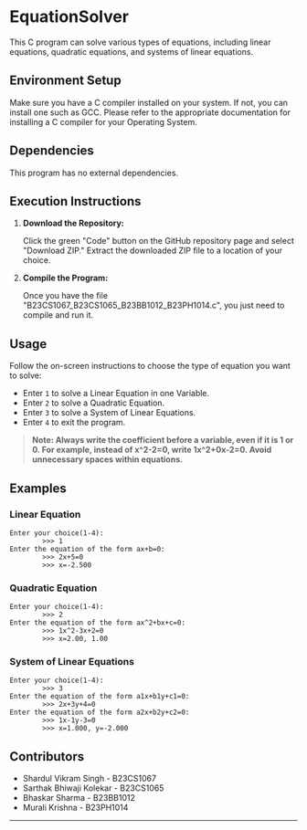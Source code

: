 # EquationSolver
This C program can solve various types of equations, including linear equations, quadratic equations, and systems of linear equations.

## Environment Setup

Make sure you have a C compiler installed on your system. If not, you can install one such as GCC.
Please refer to the appropriate documentation for installing a C compiler for your Operating System.

## Dependencies

This program has no external dependencies.

## Execution Instructions

1. **Download the Repository:**

    Click the green "Code" button on the GitHub repository page and select "Download ZIP." Extract the downloaded ZIP file to a location of your choice.

2. **Compile the Program:**

    Once you have the file "B23CS1067_B23CS1065_B23BB1012_B23PH1014.c", you just need to compile and run it.

## Usage

Follow the on-screen instructions to choose the type of equation you want to solve:

- Enter `1` to solve a Linear Equation in one Variable.
- Enter `2` to solve a Quadratic Equation.
- Enter `3` to solve a System of Linear Equations.
- Enter `4` to exit the program.

>**Note: Always write the coefficient before a variable, even if it is 1 or 0. For example, instead of x^2-2=0, write 1x^2+0x-2=0. Avoid unnecessary spaces within equations.**

## Examples

### Linear Equation

```
Enter your choice(1-4):
        >>> 1
Enter the equation of the form ax+b=0:
        >>> 2x+5=0
        >>> x=-2.500
```

### Quadratic Equation

```
Enter your choice(1-4):
        >>> 2          
Enter the equation of the form ax^2+bx+c=0:
        >>> 1x^2-3x+2=0
        >>> x=2.00, 1.00
```

### System of Linear Equations

```
Enter your choice(1-4):
        >>> 3
Enter the equation of the form a1x+b1y+c1=0:
        >>> 2x+3y+4=0
Enter the equation of the form a2x+b2y+c2=0:
        >>> 1x-1y-3=0
        >>> x=1.000, y=-2.000
```

## Contributors

- Shardul Vikram Singh - B23CS1067
- Sarthak Bhiwaji Kolekar - B23CS1065
- Bhaskar Sharma - B23BB1012
- Murali Krishna - B23PH1014

---
